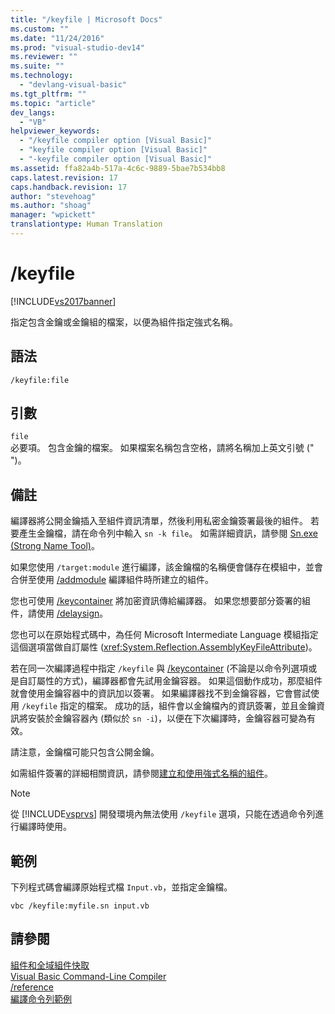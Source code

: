 ```yaml
---
title: "/keyfile | Microsoft Docs"
ms.custom: ""
ms.date: "11/24/2016"
ms.prod: "visual-studio-dev14"
ms.reviewer: ""
ms.suite: ""
ms.technology: 
  - "devlang-visual-basic"
ms.tgt_pltfrm: ""
ms.topic: "article"
dev_langs: 
  - "VB"
helpviewer_keywords: 
  - "/keyfile compiler option [Visual Basic]"
  - "keyfile compiler option [Visual Basic]"
  - "-keyfile compiler option [Visual Basic]"
ms.assetid: ffa82a4b-517a-4c6c-9889-5bae7b534bb8
caps.latest.revision: 17
caps.handback.revision: 17
author: "stevehoag"
ms.author: "shoag"
manager: "wpickett"
translationtype: Human Translation
---
```

# /keyfile
[!INCLUDE[vs2017banner](../../../csharp/includes/vs2017banner.md)]

指定包含金鑰或金鑰組的檔案，以便為組件指定強式名稱。  
  
## 語法  
  
```  
/keyfile:file  
```  
  
## 引數  
 `file`  
 必要項。  包含金鑰的檔案。  如果檔案名稱包含空格，請將名稱加上英文引號 \(" "\)。  
  
## 備註  
 編譯器將公開金鑰插入至組件資訊清單，然後利用私密金鑰簽署最後的組件。  若要產生金鑰檔，請在命令列中輸入 `sn -k file`。  如需詳細資訊，請參閱 [Sn.exe \(Strong Name Tool\)](../Topic/Sn.exe%20\(Strong%20Name%20Tool\).md)。  
  
 如果您使用 `/target:module` 進行編譯，該金鑰檔的名稱便會儲存在模組中，並會合併至使用 [\/addmodule](../../../visual-basic/reference/command-line-compiler/addmodule.md) 編譯組件時所建立的組件。  
  
 您也可使用 [\/keycontainer](../../../visual-basic/reference/command-line-compiler/keycontainer.md) 將加密資訊傳給編譯器。  如果您想要部分簽署的組件，請使用 [\/delaysign](../../../visual-basic/reference/command-line-compiler/delaysign.md)。  
  
 您也可以在原始程式碼中，為任何 Microsoft Intermediate Language 模組指定這個選項當做自訂屬性 \(<xref:System.Reflection.AssemblyKeyFileAttribute>\)。  
  
 若在同一次編譯過程中指定 `/keyfile` 與 [\/keycontainer](../../../visual-basic/reference/command-line-compiler/keycontainer.md) \(不論是以命令列選項或是自訂屬性的方式\)，編譯器都會先試用金鑰容器。  如果這個動作成功，那麼組件就會使用金鑰容器中的資訊加以簽署。  如果編譯器找不到金鑰容器，它會嘗試使用 `/keyfile` 指定的檔案。  成功的話，組件會以金鑰檔內的資訊簽署，並且金鑰資訊將安裝於金鑰容器內 \(類似於 `sn -i`\)，以便在下次編譯時，金鑰容器可變為有效。  
  
 請注意，金鑰檔可能只包含公開金鑰。  
  
 如需組件簽署的詳細相關資訊，請參閱[建立和使用強式名稱的組件](../Topic/Creating%20and%20Using%20Strong-Named%20Assemblies.md)。  
  
> [!NOTE]
>  從 [!INCLUDE[vsprvs](../../../csharp/includes/vsprvs_md.md)] 開發環境內無法使用 `/keyfile` 選項，只能在透過命令列進行編譯時使用。  
  
## 範例  
 下列程式碼會編譯原始程式檔 `Input.vb`，並指定金鑰檔。  
  
```  
vbc /keyfile:myfile.sn input.vb  
```  
  
## 請參閱  
 [組件和全域組件快取](../Topic/Assemblies%20and%20the%20Global%20Assembly%20Cache%20\(C%23%20and%20Visual%20Basic\).md)   
 [Visual Basic Command\-Line Compiler](../../../visual-basic/reference/command-line-compiler/index.md)   
 [\/reference](../../../visual-basic/reference/command-line-compiler/reference.md)   
 [編譯命令列範例](../../../visual-basic/reference/command-line-compiler/sample-compilation-command-lines.md)